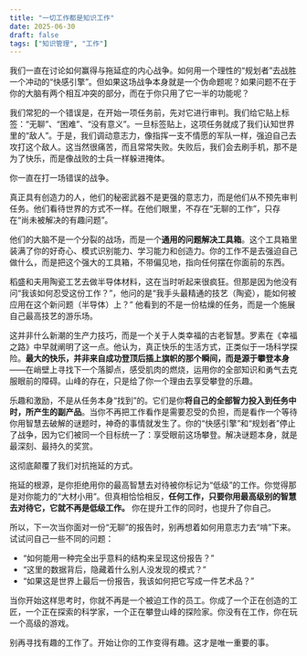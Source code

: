 ```yaml
---
title: "一切工作都是知识工作"
date: 2025-06-30
draft: false
tags: ["知识管理", "工作"]
---
```


我们一直在讨论如何赢得与拖延症的内心战争。如何用一个理性的“规划者”去战胜一个冲动的“快感引擎”。但如果这场战争本身就是一个伪命题呢？如果问题不在于你的大脑有两个相互冲突的部分，而在于你只用了它一半的功能呢？

我们常犯的一个错误是，在开始一项任务前，先对它进行审判。我们给它贴上标签：“无聊”、“困难”、“没有意义”。一旦标签贴上，这项任务就成了我们认知世界里的“敌人”。于是，我们调动意志力，像指挥一支不情愿的军队一样，强迫自己去攻打这个敌人。这当然很痛苦，而且常常失败。失败后，我们会去刷手机，那不是为了快乐，而是像战败的士兵一样躲进掩体。

你一直在打一场错误的战争。

真正具有创造力的人，他们的秘密武器不是更强的意志力，而是他们从不预先审判任务。他们看待世界的方式不一样。在他们眼里，不存在“无聊的工作”，只存在“尚未被解决的有趣问题”。

他们的大脑不是一个分裂的战场，而是一个**通用的问题解决工具箱**。这个工具箱里装满了你的好奇心、模式识别能力、学习能力和创造力。你的工作不是去强迫自己做什么，而是把这个强大的工具箱，不带偏见地，指向任何摆在你面前的东西。

稻盛和夫用陶瓷工艺去做半导体材料，这在当时听起来很疯狂。但那是因为他没有问“我该如何忍受这份工作？”，他问的是“我手头最精通的技艺（陶瓷），能如何被应用在这个新问题（半导体）上？” 他看到的不是一份枯燥的任务，而是一个施展自己最高技艺的游乐场。

这并非什么新潮的生产力技巧，而是一个关于人类幸福的古老智慧。罗素在《幸福之路》中早就阐明了这一点。他认为，真正快乐的生活方式，正类似于一场科学探险。**最大的快乐，并非来自成功登顶后插上旗帜的那个瞬间，而是源于攀登本身**——在峭壁上寻找下一个落脚点，感受肌肉的燃烧，运用你的全部知识和勇气去克服眼前的障碍。山峰的存在，只是给了你一个理由去享受攀登的乐趣。

乐趣和激励，不是从任务本身“找到”的。它们是你**将自己的全部智力投入到任务中时，所产生的副产品**。当你不再把工作看作是需要忍受的负担，而是看作一个等待你用智慧去破解的谜题时，神奇的事情就发生了。你的“快感引擎”和“规划者”停止了战争，因为它们被同一个目标统一了：享受眼前这场攀登。解决谜题本身，就是最深刻、最持久的奖赏。

这彻底颠覆了我们对抗拖延的方式。

拖延的根源，是你拒绝用你的最高智慧去对待被你标记为“低级”的工作。你觉得那是对你能力的“大材小用”。但真相恰恰相反，**任何工作，只要你用最高级别的智慧去对待它，它就不再是低级工作。** 你在提升工作的同时，也提升了你自己。

所以，下一次当你面对一份“无聊”的报告时，别再想着如何用意志力去“啃”下来。试试问自己一些不同的问题：

*   “如何能用一种完全出乎意料的结构来呈现这份报告？”
*   “这里的数据背后，隐藏着什么别人没发现的模式？”
*   “如果这是世界上最后一份报告，我该如何把它写成一件艺术品？”

当你开始这样思考时，你就不再是一个被迫工作的员工。你成了一个正在创造的工匠，一个正在探索的科学家，一个正在攀登山峰的探险家。你没有在工作，你在玩一个高级的游戏。

别再寻找有趣的工作了。开始让你的工作变得有趣。这才是唯一重要的事。